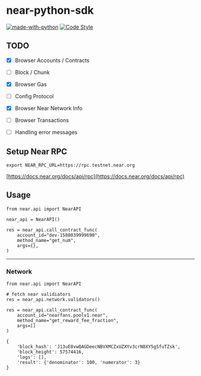 # near-python-sdk

[![made-with-python](https://img.shields.io/badge/Made%20with-Python-1f425f.svg)](https://www.python.org/)
[![Code Style](https://img.shields.io/badge/code%20style-black-000000.svg)](https://github.com/psf/black)

## TODO

- [x] Browser Accounts / Contracts
- [ ] Block / Chunk
- [x] Browser Gas
- [ ] Config Protocol
- [x] Browser Near Network Info
- [ ] Browser Transactions
- [ ] Handling error messages


## Setup Near RPC

```.shell
export NEAR_RPC_URL=https://rpc.testnet.near.org
```
[https://docs.near.org/docs/api/rpc](https://docs.near.org/docs/api/rpc)


## Usage
```.python
from near.api import NearAPI

near_api = NearAPI()

res = near_api.call_contract_func(
	account_id="dev-1588039999690",
    method_name="get_num",
    args={},
)
```

---

### Network

```.python
from near.api import NearAPI

# fetch near validiators
res = near_api.network.validators()

res = near_api.call_contract_func(
	account_id="nearfans.poolv1.near",
    method_name="get_reward_fee_fraction",
    args=[]
)

{
	'block_hash': 'J13uE8vwQAGDeecNBVXMCZxUZXYv3crN8XY5gSfuTZsk',
 	'block_height': 57574416,
  	'logs': [],
  	'result': {'denominator': 100, 'numerator': 3}
}

```

